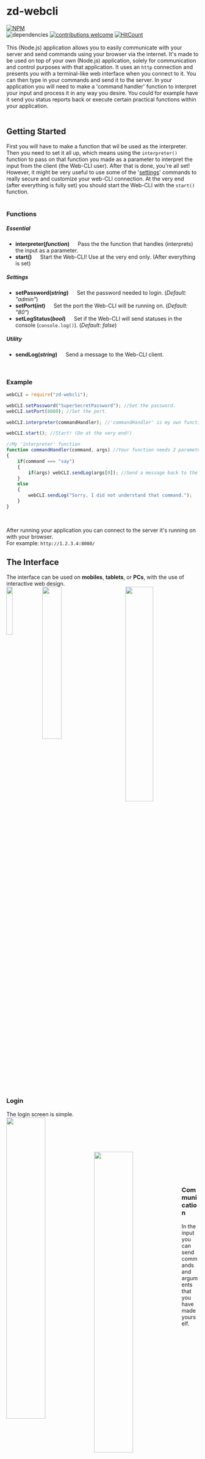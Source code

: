# zd-webcli
[![NPM](https://nodei.co/npm/zd-webcli.png?downloads=true&downloadRank=true&stars=true)](https://nodei.co/npm/zd-webcli/) 
<br>
![dependencies](https://david-dm.org/M1T0zd/Web-CLI.svg)
[![contributions welcome](https://img.shields.io/badge/contributions-welcome-brightgreen.svg?style=flat)](https://github.com/dwyl/esta/issues)
[![HitCount](http://hits.dwyl.io/M1T0zd/Web-CLI.svg)](http://hits.dwyl.io/M1T0zd/Web-CLI)
<br><br>
This (Node.js) application allows you to easily communicate with your server and send commands using your browser via the internet.
It's made to be used on top of your own (Node.js) application, solely for communication and control purposes with that application.
It uses an `http` connection and presents you with a terminal-like web interface when you connect to it. You can then type in your commands and send it to the server. In your application you will need to make a 'command handler' function to interpret your input and process it in any way you desire. You could for example have it send you status reports back or execute certain practical functions within your application.
<br><br>

## Getting Started
First you will have to make a function that wil be used as the interpreter. Then you need to set it all up, which means using the `interpreter()` function to pass on that function you made as a parameter to interpret the input from the client (the Web-CLI user).
After that is done, you're all set! However, it might be very useful to use some of the '[settings](#settings)' commands to really secure and customize your web-CLI connection. At the very end (after everything is fully set) you should start the Web-CLI with the `start()` function.
<br><br>

### Functions

##### Essential
- **interpreter(*function*)**	&emsp; Pass the the function that handles (interprets) the input as a parameter.
- **start()**			&emsp; Start the Web-CLI! Use at the very end only. (After everything is set)

##### Settings
- **setPassword(*string*)**	&emsp; Set the password needed to login. (_Default: "admin"_)
- **setPort(*int*)**		&emsp; Set the port the Web-CLI will be running on. (_Default: "80"_)
- **setLogStatus(*bool*)**	&emsp; Set if the Web-CLI will send statuses in the console (`console.log()`). (_Default: false_)

##### Utility
- **sendLog(*string*)**		&emsp; Send a message to the Web-CLI client.
<br>

### Example
```js
webCLI = require("zd-webcli");

webCLI.setPassword("SuperSecretPassword"); //Set the password.
webCLI.setPort(8080); //Set the port.

webCLI.interpreter(commandHandler); //'commandHandler' is my own function. (See bottom)

webCLI.start(); //Start! (Do at the very end!)

//My 'interpreter' function
function commandHandler(command, args) //Your function needs 2 parameters: command(string) and args(string[]).
{
	if(command === "say")
	{
		if(args) webCLI.sendLog(args[0]); //Send a message back to the client.
	}
	else
	{
		webCLI.sendLog("Sorry, I did not understand that command.");
	}
}
```
<br>

After running your application you can connect to the server it's running on with your browser. <br>
For example: `http://1.2.3.4:8080/`

## The Interface
The interface can be used on **mobiles**, **tablets**, or **PCs**, with the use of interactive web design. <br>
<img align="left" src="https://user-images.githubusercontent.com/34724179/54859179-6de13c00-4d0a-11e9-973e-e485582c05f3.png" width="18%"/>
<img align="center" src="https://user-images.githubusercontent.com/34724179/54859170-66219780-4d0a-11e9-88fd-12b7881bd0e2.png" width="32%"/>
<img align="right" src="https://user-images.githubusercontent.com/34724179/54859166-5bff9900-4d0a-11e9-8077-384ab45734ee.png" width="38%"/>
<br><br><br><br><br>

### Login
The login screen is simple. <br>
<img align="left" src="https://user-images.githubusercontent.com/34724179/54858742-0c6b9e00-4d07-11e9-8637-f59897c9611f.png" width="45%"/>
<img align="left" src="https://user-images.githubusercontent.com/34724179/54858840-94ea3e80-4d07-11e9-8abf-3dba3a39276b.png" width="45%"/>
<br><br><br><br><br><br><br><br><br>

### Communication
In the input you can send commands and arguments that you have made yourself. <br>
<img src="https://user-images.githubusercontent.com/34724179/54859543-d7fbe000-4d0e-11e9-8973-e4b34274390b.png" width="50%"/>
<br>
From the server you can send responds back in any way you desire. <br>
<img src="https://user-images.githubusercontent.com/34724179/54859471-c9f98f80-4d0d-11e9-954e-7ed528356e60.png" width="50%"/>

<br>

## Useful Info
- `\n` and `\t` can be sent to the client using the `sendLog()` function. Those will be converted into `<br>` and `&emsp;`.
- `clear` is a built in command in the interface. As it implies: it clears the terminal.
- The interface has a command history that can be scrolled through by using the up and down arrow keys in the input. 
